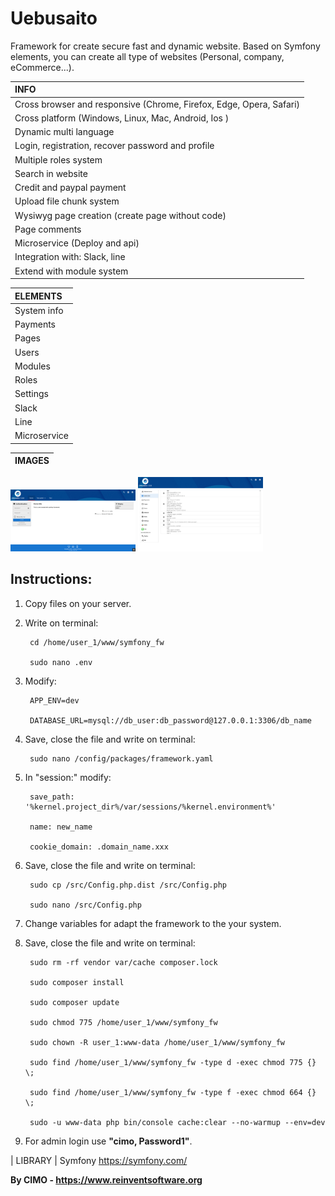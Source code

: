 Uebusaito
==============

Framework for create secure fast and dynamic website.
Based on Symfony elements, you can create all type of websites (Personal, company, eCommerce...).

| INFO |
|:---|
| Cross browser and responsive (Chrome, Firefox, Edge, Opera, Safari) |
| Cross platform (Windows, Linux, Mac, Android, Ios ) |
| Dynamic multi language |
| Login, registration, recover password and profile |
| Multiple roles system |
| Search in website |
| Credit and paypal payment |
| Upload file chunk system |
| Wysiwyg page creation (create page without code) |
| Page comments |
| Microservice (Deploy and api) |
| Integration with: Slack, line |
| Extend with module system |

| ELEMENTS |
|:---|
| System info |
| Payments |
| Pages |
| Users |
| Modules |
| Roles |
| Settings |
| Slack |
| Line |
| Microservice |

| IMAGES |
|:---|
<img src="screenshots/1.png" width="200" alt="1.png"/>
<img src="screenshots/2.png" width="200" alt="2.png"/>

## Instructions:
1) Copy files on your server.

2) Write on terminal:

        cd /home/user_1/www/symfony_fw
        
        sudo nano .env

3) Modify:

        APP_ENV=dev
        
        DATABASE_URL=mysql://db_user:db_password@127.0.0.1:3306/db_name

4) Save, close the file and write on terminal:

        sudo nano /config/packages/framework.yaml

5) In "session:" modify:

        save_path: '%kernel.project_dir%/var/sessions/%kernel.environment%'
        
        name: new_name
        
        cookie_domain: .domain_name.xxx

6) Save, close the file and write on terminal:

        sudo cp /src/Config.php.dist /src/Config.php
        
        sudo nano /src/Config.php

7) Change variables for adapt the framework to the your system.

8) Save, close the file and write on terminal:

        sudo rm -rf vendor var/cache composer.lock
        
        sudo composer install
        
        sudo composer update
        
        sudo chmod 775 /home/user_1/www/symfony_fw
        
        sudo chown -R user_1:www-data /home/user_1/www/symfony_fw
        
        sudo find /home/user_1/www/symfony_fw -type d -exec chmod 775 {} \;
        
        sudo find /home/user_1/www/symfony_fw -type f -exec chmod 664 {} \;
        
        sudo -u www-data php bin/console cache:clear --no-warmup --env=dev

7) For admin login use <b>"cimo, Password1"</b>.

| LIBRARY |
Symfony https://symfony.com/

<b>By CIMO - https://www.reinventsoftware.org</b>
